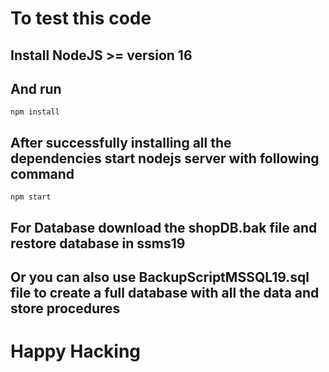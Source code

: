 # To test this code
## Install NodeJS >= version 16

## And run 
```npm install ```
## After successfully installing all the dependencies  start nodejs server with following command
```npm start ```
## For Database download the shopDB.bak file and restore database in ssms19 
## Or you can also use BackupScriptMSSQL19.sql file to create a full database with all the data and store procedures
##
# Happy Hacking
